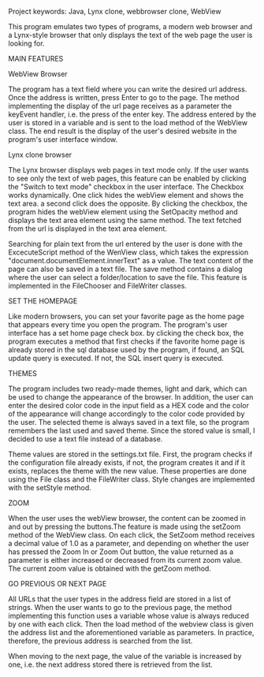 Project keywords: Java, Lynx clone, webbrowser clone, WebView

This program emulates two types of programs, a modern web browser and a Lynx-style browser that only displays
the text of the web page the user is looking for.



MAIN FEATURES

WebView Browser

The program has a text field where you can write the desired url address. Once the address is written, press Enter to go to the page.
The method implementing the display of the url page receives as a parameter the keyEvent handler, i.e. the press of the enter key.
The address entered by the user is stored in a variable and is sent to the load method of the WebView class.
The end result is the display of the user's desired website in the program's user interface window.

Lynx clone browser

The Lynx browser displays web pages in text mode only. If the user wants to see only the text of web pages, this feature can be enabled
by clicking the "Switch to text mode" checkbox in the user interface. The  Checkbox works dynamically. One click hides the webView element
and shows the text area. a second click does the opposite.
By clicking the checkbox, the program hides the webView element using the SetOpacity method and displays the 
text area element using the same method. The text fetched from the url is displayed in the text area element.

Searching for plain text from the url entered by the user is done with the ExcecuteScript method of the WenView class, 
which takes the expression "document.documentElement.innerText" as a value. The text content of the page can also be 
saved in a text file. The save method contains a dialog where the user can select a folder/location to save the file.
This feature is implemented in the FileChooser and FileWriter classes.

SET THE HOMEPAGE

Like modern browsers, you can set your favorite page as the home page that appears every time you open the program.
The program's user interface has a set home page check box.
by clicking the check box, the program executes a method that first checks if the favorite home page is already stored
in the sql database used by the program, if found, an SQL update query is executed. If not, the SQL insert query is executed.

THEMES

The program includes two ready-made themes, light and dark, which can be used to change the appearance of the browser.
In addition, the user can enter the desired color code in the input field as a HEX code and the color of the appearance 
will change accordingly to the color code provided by the user.
The selected theme is always saved in a text file, so the program remembers the last used and saved theme.
Since the stored value is small, I decided to use a text file instead of a database.

Theme values ​​are stored in the settings.txt file. First, the program checks if the configuration file already exists, 
if not, the program creates it and if it exists, replaces the theme with the new value.
These properties are done using the File class and the FileWriter class.
Style changes are implemented with the setStyle method.


ZOOM

When the user uses the webView browser, the content can be zoomed in and out by pressing the buttons.The feature is made using 
the setZoom method of the WebView class.
On each click, the SetZoom method receives a decimal value of 1.0 as a parameter, and depending on whether the user has pressed 
the Zoom In or Zoom Out button, the value returned as a parameter is either increased or decreased from its current zoom value.
The current zoom value is obtained with the getZoom method.

GO PREVIOUS OR NEXT PAGE

All URLs that the user types in the address field are stored in a list of strings. When the user wants to go to the previous page, 
the method implementing this function uses a variable whose value is always reduced by one with each click. 
Then the load method of the webview class is given the address list and the aforementioned variable as parameters. 
In practice, therefore, the previous address is searched from the list.

When moving to the next page, the value of the variable is increased by one, i.e. the next address stored there is retrieved from the list.



